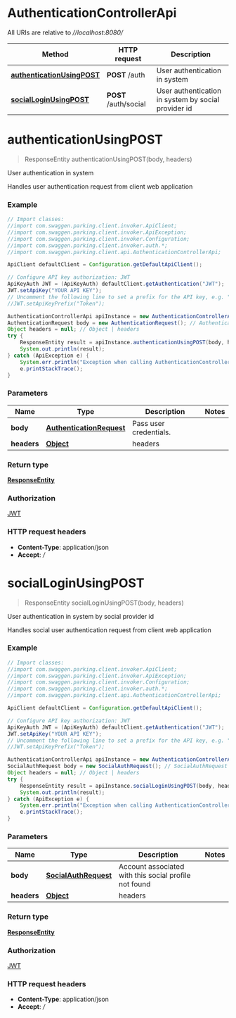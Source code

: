 # AuthenticationControllerApi

All URIs are relative to *//localhost:8080/*

Method | HTTP request | Description
------------- | ------------- | -------------
[**authenticationUsingPOST**](AuthenticationControllerApi.md#authenticationUsingPOST) | **POST** /auth | User authentication in system
[**socialLoginUsingPOST**](AuthenticationControllerApi.md#socialLoginUsingPOST) | **POST** /auth/social | User authentication in system by social provider id

<a name="authenticationUsingPOST"></a>
# **authenticationUsingPOST**
> ResponseEntity authenticationUsingPOST(body, headers)

User authentication in system

Handles user authentication request from client web application

### Example
```java
// Import classes:
//import com.swaggen.parking.client.invoker.ApiClient;
//import com.swaggen.parking.client.invoker.ApiException;
//import com.swaggen.parking.client.invoker.Configuration;
//import com.swaggen.parking.client.invoker.auth.*;
//import com.swaggen.parking.client.api.AuthenticationControllerApi;

ApiClient defaultClient = Configuration.getDefaultApiClient();

// Configure API key authorization: JWT
ApiKeyAuth JWT = (ApiKeyAuth) defaultClient.getAuthentication("JWT");
JWT.setApiKey("YOUR API KEY");
// Uncomment the following line to set a prefix for the API key, e.g. "Token" (defaults to null)
//JWT.setApiKeyPrefix("Token");

AuthenticationControllerApi apiInstance = new AuthenticationControllerApi();
AuthenticationRequest body = new AuthenticationRequest(); // AuthenticationRequest | Pass user credentials.
Object headers = null; // Object | headers
try {
    ResponseEntity result = apiInstance.authenticationUsingPOST(body, headers);
    System.out.println(result);
} catch (ApiException e) {
    System.err.println("Exception when calling AuthenticationControllerApi#authenticationUsingPOST");
    e.printStackTrace();
}
```

### Parameters

Name | Type | Description  | Notes
------------- | ------------- | ------------- | -------------
 **body** | [**AuthenticationRequest**](AuthenticationRequest.md)| Pass user credentials. |
 **headers** | [**Object**](.md)| headers |

### Return type

[**ResponseEntity**](ResponseEntity.md)

### Authorization

[JWT](../README.md#JWT)

### HTTP request headers

 - **Content-Type**: application/json
 - **Accept**: */*

<a name="socialLoginUsingPOST"></a>
# **socialLoginUsingPOST**
> ResponseEntity socialLoginUsingPOST(body, headers)

User authentication in system by social provider id

Handles social user authentication request from client web application

### Example
```java
// Import classes:
//import com.swaggen.parking.client.invoker.ApiClient;
//import com.swaggen.parking.client.invoker.ApiException;
//import com.swaggen.parking.client.invoker.Configuration;
//import com.swaggen.parking.client.invoker.auth.*;
//import com.swaggen.parking.client.api.AuthenticationControllerApi;

ApiClient defaultClient = Configuration.getDefaultApiClient();

// Configure API key authorization: JWT
ApiKeyAuth JWT = (ApiKeyAuth) defaultClient.getAuthentication("JWT");
JWT.setApiKey("YOUR API KEY");
// Uncomment the following line to set a prefix for the API key, e.g. "Token" (defaults to null)
//JWT.setApiKeyPrefix("Token");

AuthenticationControllerApi apiInstance = new AuthenticationControllerApi();
SocialAuthRequest body = new SocialAuthRequest(); // SocialAuthRequest | Account associated with this social profile not found
Object headers = null; // Object | headers
try {
    ResponseEntity result = apiInstance.socialLoginUsingPOST(body, headers);
    System.out.println(result);
} catch (ApiException e) {
    System.err.println("Exception when calling AuthenticationControllerApi#socialLoginUsingPOST");
    e.printStackTrace();
}
```

### Parameters

Name | Type | Description  | Notes
------------- | ------------- | ------------- | -------------
 **body** | [**SocialAuthRequest**](SocialAuthRequest.md)| Account associated with this social profile not found |
 **headers** | [**Object**](.md)| headers |

### Return type

[**ResponseEntity**](ResponseEntity.md)

### Authorization

[JWT](../README.md#JWT)

### HTTP request headers

 - **Content-Type**: application/json
 - **Accept**: */*

